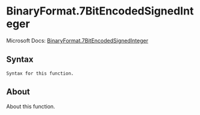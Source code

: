 # BinaryFormat.7BitEncodedSignedInteger

Microsoft Docs: [BinaryFormat.7BitEncodedSignedInteger](https://docs.microsoft.com/en-us/powerquery-m/binaryformat-7bitencodedsignedinteger)

## Syntax

```
Syntax for this function.
```

## About

About this function.

